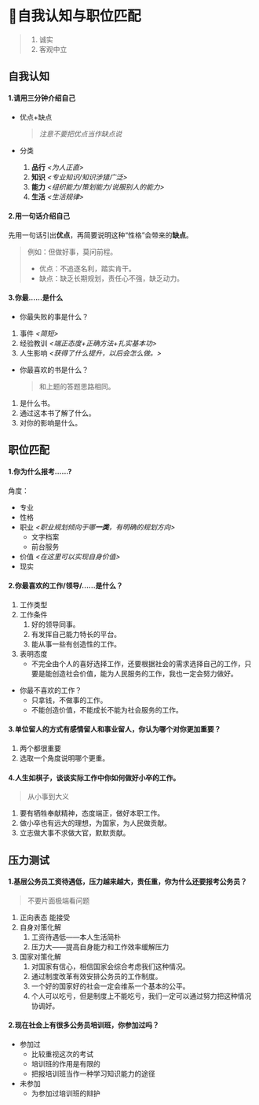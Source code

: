 # 🤪自我认知与职位匹配

> 1. 诚实
> 2. 客观中立

## 自我认知

#### 1.请用三分钟介绍自己

- 优点+缺点

  > *注意不要把优点当作缺点说*

- 分类

  1. **品行** *<为人正直>*
  2. **知识** *<专业知识/知识涉猎广泛>*
  3. **能力** *<组织能力/策划能力/说服别人的能力>*
  4. **生活** *<生活规律>*

#### 2.用一句话介绍自己

先用一句话引出**优点**，再简要说明这种“性格”会带来的**缺点**。

> 例如：但做好事，莫问前程。
>
> - 优点：不追逐名利，踏实肯干。
> - 缺点：缺乏长期规划，责任心不强，缺乏动力。

#### 3.你最......是什么

- 你最失败的事是什么？

1. 事件 *<简短>*
2. 经验教训 *<端正态度+正确方法+扎实基本功>*
3. 人生影响 *<获得了什么提升，以后会怎么做。>*

- 你最喜欢的书是什么？

  > 和上题的答题思路相同。

1. 是什么书。
2. 通过这本书了解了什么。
3. 对你的影响是什么。

## 职位匹配

#### 1.你为什么报考......?

角度：

- 专业
- 性格
- 职业 *<职业规划倾向于哪**一类**，有明确的规划方向>*
  - 文字档案
  - 前台服务
- 价值 *<在这里可以实现自身价值>*
- 现实

#### 2.你最喜欢的工作/领导/......是什么？

1. 工作类型
2. 工作条件 
   1. 好的领导同事。
   2. 有发挥自己能力特长的平台。
   3. 能从事一些有创造性的工作。
3. 表明态度
   - 不完全由个人的喜好选择工作，还要根据社会的需求选择自己的工作，只要是能创造社会价值，能为人民服务的工作，我也一定会努力做好。

- 你最不喜欢的工作？
  - 只拿钱，不做事的工作。
  - 不能创造价值，不能成长不能为社会服务的工作。

#### 3.单位留人的方式有感情留人和事业留人，你认为哪个对你更加重要？

1. 两个都很重要
2. 选取一个角度说明哪个更重。

#### 4.人生如棋子，谈谈实际工作中你如何做好小卒的工作。

> 从小事到大义

1. 要有牺牲奉献精神，态度端正，做好本职工作。
2. 做小卒也有远大的理想，为国家，为人民做贡献。
3. 立志做大事不求做大官，默默贡献。

## 压力测试

#### 1.基层公务员工资待遇低，压力越来越大，责任重，你为什么还要报考公务员？

> 不要片面极端看问题

1. 正向表态 能接受
2. 自身对策化解 
   1. 工资待遇低——本人生活简朴
   2. 压力大——提高自身能力和工作效率缓解压力
3. 国家对策化解
   1. 对国家有信心，相信国家会综合考虑我们这种情况。
   2. 通过制度改革有效安排公务员的工作制度。
   3. 一个好的国家好的社会一定会维系一个基本的公平。
   4. 个人可以吃亏，但是制度上不能吃亏，我们一定可以通过努力把这种情况协调好。

#### 2.现在社会上有很多公务员培训班，你参加过吗？

- 参加过
  - 比较重视这次的考试
  - 培训班的作用是有限的
  - 把报培训班当作一种学习知识能力的途径
- 未参加
  - 为参加过培训班的辩护
